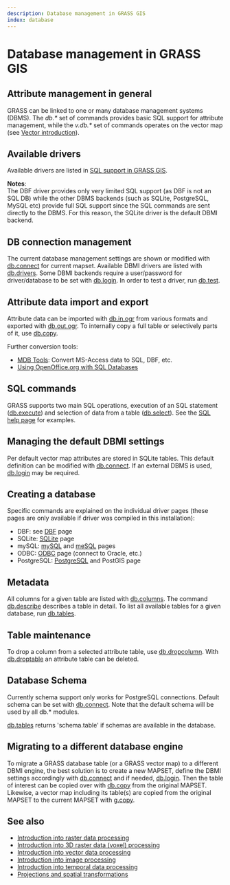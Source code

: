 ```yaml
---
description: Database management in GRASS GIS
index: database
---
```


# Database management in GRASS GIS

## Attribute management in general

GRASS can be linked to one or many database management systems (DBMS).
The *db.\** set of commands provides basic SQL support for attribute
management, while the *v.db.\** set of commands operates on the vector
map (see [Vector introduction](vectorintro.md)).

## Available drivers

Available drivers are listed in [SQL support in GRASS GIS](sql.md).

**Notes**:\
The DBF driver provides only very limited SQL support (as DBF is not an
SQL DB) while the other DBMS backends (such as SQLite, PostgreSQL, MySQL
etc) provide full SQL support since the SQL commands are sent directly
to the DBMS. For this reason, the SQLite driver is the default DBMI
backend.

## DB connection management

The current database management settings are shown or modified with
[db.connect](db.connect.md) for current mapset. Available DBMI drivers
are listed with [db.drivers](db.drivers.md). Some DBMI backends require
a user/password for driver/database to be set with
[db.login](db.login.md). In order to test a driver, run
[db.test](db.test.md).

## Attribute data import and export

Attribute data can be imported with [db.in.ogr](db.in.ogr.md) from
various formats and exported with [db.out.ogr](db.out.ogr.md). To
internally copy a full table or selectively parts of it, use
[db.copy](db.copy.md).

Further conversion tools:

- [MDB Tools](https://github.com/mdbtools/mdbtools): Convert MS-Access
  data to SQL, DBF, etc.
- [Using OpenOffice.org with SQL
  Databases](https://grasswiki.osgeo.org/wiki/Openoffice.org_with_SQL_Databases)

## SQL commands

GRASS supports two main SQL operations, execution of an SQL statement
([db.execute](db.execute.md)) and selection of data from a table
([db.select](db.select.md)). See the [SQL help page](sql.md) for
examples.

## Managing the default DBMI settings

Per default vector map attributes are stored in SQLite tables. This
default definition can be modified with [db.connect](db.connect.md). If
an external DBMS is used, [db.login](db.login.md) may be required.

## Creating a database

Specific commands are explained on the individual driver pages (these
pages are only available if driver was compiled in this installation):

- DBF: see [DBF](grass-dbf.md) page
- SQLite: [SQLite](grass-sqlite.md) page
- mySQL: [mySQL](grass-mysql.md) and [meSQL](grass-mesql.md) pages
- ODBC: [ODBC](grass-odbc.md) page (connect to Oracle, etc.)
- PostgreSQL: [PostgreSQL](grass-pg.md) and PostGIS page

## Metadata

All columns for a given table are listed with
[db.columns](db.columns.md). The command [db.describe](db.describe.md)
describes a table in detail. To list all available tables for a given
database, run [db.tables](db.tables.md).

## Table maintenance

To drop a column from a selected attribute table, use
[db.dropcolumn](db.dropcolumn.md). With [db.droptable](db.droptable.md)
an attribute table can be deleted.

## Database Schema

Currently schema support only works for PostgreSQL connections. Default
schema can be set with [db.connect](db.connect.md). Note that the
default schema will be used by all db.\* modules.

[db.tables](db.tables.md) returns 'schema.table' if schemas are
available in the database.

## Migrating to a different database engine

To migrate a GRASS database table (or a GRASS vector map) to a different
DBMI engine, the best solution is to create a new MAPSET, define the
DBMI settings accordingly with [db.connect](db.connect.md) and if
needed, [db.login](db.login.md). Then the table of interest can be
copied over with [db.copy](db.copy.md) from the original MAPSET.
Likewise, a vector map including its table(s) are copied from the
original MAPSET to the current MAPSET with [g.copy](g.copy.md).

## See also

- [Introduction into raster data processing](rasterintro.md)
- [Introduction into 3D raster data (voxel)
  processing](raster3dintro.md)
- [Introduction into vector data processing](vectorintro.md)
- [Introduction into image processing](imageryintro.md)
- [Introduction into temporal data processing](temporalintro.md)
- [Projections and spatial transformations](projectionintro.md)
